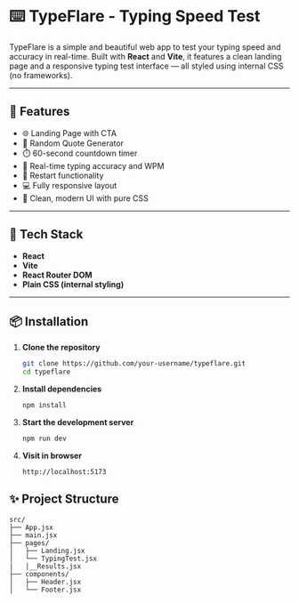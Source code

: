 # ⌨️ TypeFlare - Typing Speed Test

TypeFlare is a simple and beautiful web app to test your typing speed and accuracy in real-time. Built with **React** and **Vite**, it features a clean landing page and a responsive typing test interface — all styled using internal CSS (no frameworks).

---

## 🚀 Features

* 🌐 Landing Page with CTA
* 🧠 Random Quote Generator
* ⏱️ 60-second countdown timer
* 📝 Real-time typing accuracy and WPM
* 🔁 Restart functionality
* 💻 Fully responsive layout
* 🎨 Clean, modern UI with pure CSS

---

## 🔧 Tech Stack

* **React**
* **Vite**
* **React Router DOM**
* **Plain CSS (internal styling)**

---


## 📦 Installation

1. **Clone the repository**

   ```bash
   git clone https://github.com/your-username/typeflare.git
   cd typeflare
   ```

2. **Install dependencies**

   ```bash
   npm install
   ```

3. **Start the development server**

   ```bash
   npm run dev
   ```

4. **Visit in browser**

   ```
   http://localhost:5173
   ```

## ✨ Project Structure

```
src/
├── App.jsx
├── main.jsx
├── pages/
│   ├── Landing.jsx
│   └── TypingTest.jsx
|   |__Results.jsx
├── components/
│   ├── Header.jsx
│   └── Footer.jsx
```
